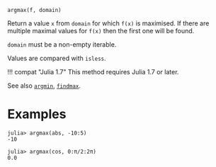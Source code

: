 ```
argmax(f, domain)
```

Return a value `x` from `domain` for which `f(x)` is maximised. If there are multiple maximal values for `f(x)` then the first one will be found.

`domain` must be a non-empty iterable.

Values are compared with `isless`.

!!! compat "Julia 1.7"
    This method requires Julia 1.7 or later.


See also [`argmin`](@ref), [`findmax`](@ref).

# Examples

```jldoctest
julia> argmax(abs, -10:5)
-10

julia> argmax(cos, 0:π/2:2π)
0.0
```
